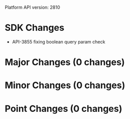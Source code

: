 Platform API version: 2810


# SDK Changes

* API-3855 fixing boolean query param check

# Major Changes (0 changes)


# Minor Changes (0 changes)


# Point Changes (0 changes)
